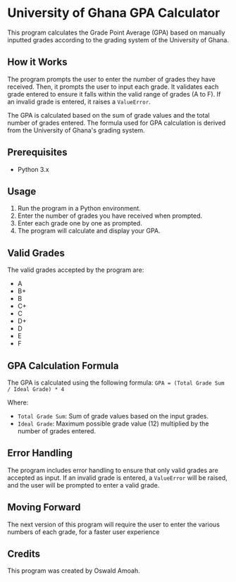 # University of Ghana GPA Calculator

This program calculates the Grade Point Average (GPA) based on manually inputted grades according to the grading system of the University of Ghana.

## How it Works

The program prompts the user to enter the number of grades they have received. Then, it prompts the user to input each grade. It validates each grade entered to ensure it falls within the valid range of grades (A to F). If an invalid grade is entered, it raises a `ValueError`.

The GPA is calculated based on the sum of grade values and the total number of grades entered. The formula used for GPA calculation is derived from the University of Ghana's grading system.

## Prerequisites

- Python 3.x

## Usage

1. Run the program in a Python environment.
2. Enter the number of grades you have received when prompted.
3. Enter each grade one by one as prompted.
4. The program will calculate and display your GPA.

## Valid Grades

The valid grades accepted by the program are:

- A
- B+
- B
- C+
- C
- D+
- D
- E
- F

## GPA Calculation Formula

The GPA is calculated using the following formula:
`GPA = (Total Grade Sum / Ideal Grade) * 4`

Where:
- `Total Grade Sum`: Sum of grade values based on the input grades.
- `Ideal Grade`: Maximum possible grade value (12) multiplied by the number of grades entered.

## Error Handling

The program includes error handling to ensure that only valid grades are accepted as input. If an invalid grade is entered, a `ValueError` will be raised, and the user will be prompted to enter a valid grade.

## Moving Forward
The next version of this program will require the user to enter the various numbers of each grade, for a faster user experience



## Credits

This program was created by Oswald Amoah.
